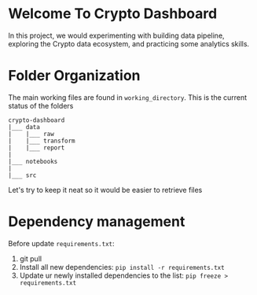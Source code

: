 # Welcome To Crypto Dashboard

In this project, we would experimenting with building data pipeline, exploring the Crypto data ecosystem, and practicing some analytics skills.

# Folder Organization

The main working files are found in `working_directory`. This is the current status of the folders

```
crypto-dashboard
|___ data
|    |___ raw
|    |___ transform
|    |___ report
|
|___ notebooks
|
|___ src
```
Let's try to keep it neat so it would be easier to retrieve files

# Dependency management 

Before update `requirements.txt`:
1. git pull 
2. Install all new dependencies: `pip install -r requirements.txt `
3. Update ur newly installed dependencies to the list: `pip freeze > requirements.txt`  

